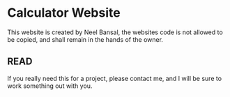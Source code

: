 # Calculator Website

This website is created by Neel Bansal, the websites code is not allowed to be copied, and shall remain in the hands of the owner.

## READ

If you really need this for a project, please contact me, and I will be sure to work something out with you.
